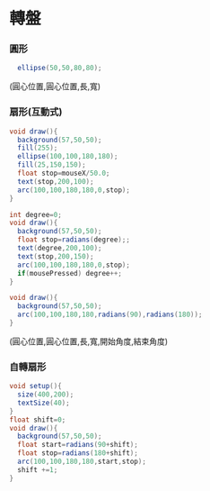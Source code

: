 # 轉盤

### 圓形
```java
  ellipse(50,50,80,80);
```
(圓心位置,圓心位置,長,寬)


### 扇形(互動式)
```java
void draw(){
  background(57,50,50);
  fill(255);
  ellipse(100,100,180,180);
  fill(25,150,150);
  float stop=mouseX/50.0;
  text(stop,200,100);
  arc(100,100,180,180,0,stop);
}
```

```java
int degree=0;
void draw(){
  background(57,50,50);
  float stop=radians(degree);;
  text(degree,200,100);
  text(stop,200,150);
  arc(100,100,180,180,0,stop);
  if(mousePressed) degree++;
}
```

```java
void draw(){
  background(57,50,50);
  arc(100,100,180,180,radians(90),radians(180));
}
```
(圓心位置,圓心位置,長,寬,開始角度,結束角度)

### 自轉扇形
```java
void setup(){
  size(400,200);
  textSize(40);
}
float shift=0;
void draw(){
  background(57,50,50);
  float start=radians(90+shift);
  float stop=radians(180+shift);
  arc(100,100,180,180,start,stop);
  shift +=1;
}
```
